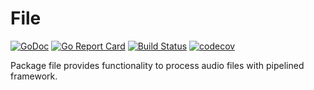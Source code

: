# File

[![GoDoc](https://godoc.org/pipelined.dev/audio/fileformat?status.svg)](https://godoc.org/pipelined.dev/audio/fileformat)
[![Go Report Card](https://goreportcard.com/badge/pipelined.dev/audio/fileformat)](https://goreportcard.com/report/pipelined.dev/audio/fileformat)
[![Build Status](https://travis-ci.org/pipelined/fileformat.svg?branch=master)](https://travis-ci.org/pipelined/fileformat)
[![codecov](https://codecov.io/gh/pipelined/fileformat/branch/master/graph/badge.svg)](https://codecov.io/gh/pipelined/fileformat)

Package file provides functionality to process audio files with pipelined framework.